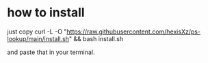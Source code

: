 # how to install 

just copy curl -L -O "https://raw.githubusercontent.com/hexisXz/ps-lookup/main/install.sh" && bash install.sh

and paste that in your terminal.
